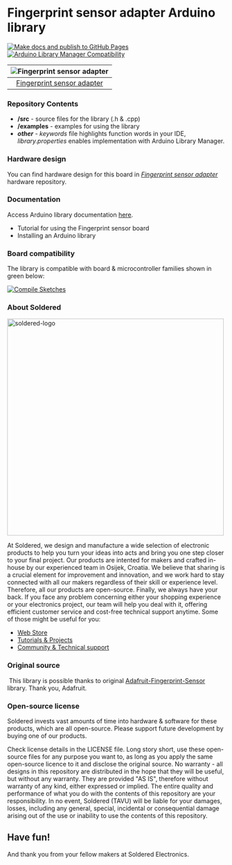 # Fingerprint sensor adapter Arduino library

[![Make docs and publish to GitHub Pages](https://github.com/SolderedElectronics/Soldered-Fingerprint-Sensor-Arduino-Library/actions/workflows/make_docs.yml/badge.svg?branch=dev)](https://github.com/SolderedElectronics/Soldered-Fingerprint-Sensor-Arduino-Library/actions/workflows/make_docs.yml)
[![Arduino Library Manager Compatibility](https://github.com/SolderedElectronics/Soldered-Fingerprint-Sensor-Arduino-Library/actions/workflows/arduino_lint.yml/badge.svg?branch=dev)](https://github.com/SolderedElectronics/Soldered-Fingerprint-Sensor-Arduino-Library/actions/workflows/arduino_lint.yml)


| ![Fingerprint sensor adapter](https://upload.wikimedia.org/wikipedia/commons/8/8f/Example_image.svg) |
| :--------------------------------------------------------------------------------------------------: |
|                      [Fingerprint sensor adapter](https://www.solde.red/333057)                      |

### Repository Contents

- **/src** - source files for the library (.h & .cpp)
- **/examples** - examples for using the library
- **_other_** - _keywords_ file highlights function words in your IDE, _library.properties_ enables implementation with Arduino Library Manager.

### Hardware design

You can find hardware design for this board in [_Fingerprint sensor adapter_](https://github.com/SolderedElectronics/NAZIVPROIZVODA-hardware-design) hardware repository.

### Documentation

Access Arduino library documentation [here](https://SolderedElectronics.github.io/Soldered-Fingerprint-Sensor-Arduino-Library/).

- Tutorial for using the Fingerprint sensor board
- Installing an Arduino library

### Board compatibility

The library is compatible with board & microcontroller families shown in green below:

[![Compile Sketches](http://github-actions.40ants.com/e-radionicacom/Soldered-Fingerprint-Sensor-Arduino-Library/matrix.svg?branch=dev&only=Compile%20Sketches)](https://github.com/SolderedElectronics/Soldered-Fingerprint-Sensor-Arduino-Library/actions/workflows/compile_test.yml)

### About Soldered

<img src="https://raw.githubusercontent.com/e-radionicacom/Soldered-Generic-Arduino-Library/dev/extras/Soldered-logo-color.png" alt="soldered-logo" width="500"/>

At Soldered, we design and manufacture a wide selection of electronic products to help you turn your ideas into acts and bring you one step closer to your final project. Our products are intented for makers and crafted in-house by our experienced team in Osijek, Croatia. We believe that sharing is a crucial element for improvement and innovation, and we work hard to stay connected with all our makers regardless of their skill or experience level. Therefore, all our products are open-source. Finally, we always have your back. If you face any problem concerning either your shopping experience or your electronics project, our team will help you deal with it, offering efficient customer service and cost-free technical support anytime. Some of those might be useful for you:

- [Web Store](https://www.soldered.com/shop)
- [Tutorials & Projects](https://soldered.com/learn)
- [Community & Technical support](https://soldered.com/community)

### Original source
​
This library is possible thanks to original [Adafruit-Fingerprint-Sensor](https://github.com/adafruit/Adafruit-Fingerprint-Sensor-Library) library. Thank you, Adafruit.

### Open-source license

Soldered invests vast amounts of time into hardware & software for these products, which are all open-source. Please support future development by buying one of our products.

Check license details in the LICENSE file. Long story short, use these open-source files for any purpose you want to, as long as you apply the same open-source licence to it and disclose the original source. No warranty - all designs in this repository are distributed in the hope that they will be useful, but without any warranty. They are provided "AS IS", therefore without warranty of any kind, either expressed or implied. The entire quality and performance of what you do with the contents of this repository are your responsibility. In no event, Soldered (TAVU) will be liable for your damages, losses, including any general, special, incidental or consequential damage arising out of the use or inability to use the contents of this repository.

## Have fun!

And thank you from your fellow makers at Soldered Electronics.
